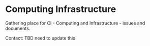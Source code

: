 # Computing Infrastructure

Gathering place for CI - Computing and Infrastructure - issues and documents.

Contact:  TBD need to update this
